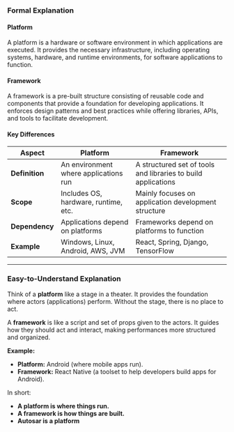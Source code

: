 ### **Formal Explanation**

#### **Platform**  
A platform is a hardware or software environment in which applications are executed. It provides the necessary infrastructure, including operating systems, hardware, and runtime environments, for software applications to function.

#### **Framework**  
A framework is a pre-built structure consisting of reusable code and components that provide a foundation for developing applications. It enforces design patterns and best practices while offering libraries, APIs, and tools to facilitate development.

#### **Key Differences**  
| Aspect          | Platform                                     | Framework                                  |
|---------------|--------------------------------|--------------------------------|
| **Definition** | An environment where applications run | A structured set of tools and libraries to build applications |
| **Scope**      | Includes OS, hardware, runtime, etc. | Mainly focuses on application development structure |
| **Dependency** | Applications depend on platforms | Frameworks depend on platforms to function |
| **Example**    | Windows, Linux, Android, AWS, JVM | React, Spring, Django, TensorFlow |

---

### **Easy-to-Understand Explanation**  

Think of a **platform** like a stage in a theater. It provides the foundation where actors (applications) perform. Without the stage, there is no place to act.

A **framework** is like a script and set of props given to the actors. It guides how they should act and interact, making performances more structured and organized.

**Example:**  
- **Platform:** Android (where mobile apps run).  
- **Framework:** React Native (a toolset to help developers build apps for Android).  

In short:  
- **A platform is where things run.**  
- **A framework is how things are built.**
- **Autosar is a platform**